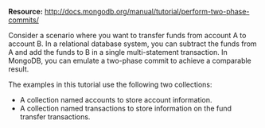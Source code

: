 
**Resource:** http://docs.mongodb.org/manual/tutorial/perform-two-phase-commits/

Consider a scenario where you want to transfer funds from account A to account B. In a relational database system, you can subtract the funds from A and add the funds to B in a single multi-statement transaction. In MongoDB, you can emulate a two-phase commit to achieve a comparable result.

The examples in this tutorial use the following two collections:

- A collection named accounts to store account information.
- A collection named transactions to store information on the fund transfer transactions.